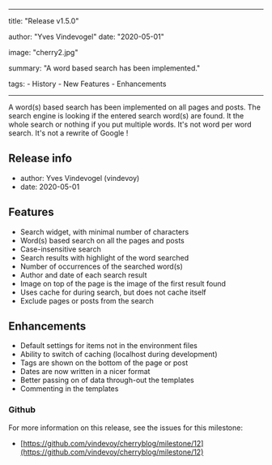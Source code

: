 ---

title: "Release v1.5.0"

author: "Yves Vindevogel"
date: "2020-05-01"

image: "cherry2.jpg"

summary: "A word based search has been implemented."

tags:
    - History
    - New Features
    - Enhancements

----------

A word(s) based search has been implemented on all pages and posts.  The search engine is looking if the entered search word(s) are found.  It the whole search or nothing if you put multiple words.  It's not word per word search.  It's not a rewrite of Google !


## Release info

- author: Yves Vindevogel (vindevoy)
- date: 2020-05-01

## Features

- Search widget, with minimal number of characters
- Word(s) based search on all the pages and posts
- Case-insensitive search
- Search results with highlight of the word searched
- Number of occurrences of the searched word(s)
- Author and date of each search result
- Image on top of the page is the image of the first result found
- Uses cache for during search, but does not cache itself
- Exclude pages or posts from the search

## Enhancements

- Default settings for items not in the environment files
- Ability to switch of caching (localhost during development)
- Tags are shown on the bottom of the page or post
- Dates are now written in a nicer format
- Better passing on of data through-out the templates
- Commenting in the templates

### Github 

For more information on this release, see the issues for this milestone:

- [https://github.com/vindevoy/cherryblog/milestone/12](https://github.com/vindevoy/cherryblog/milestone/12)